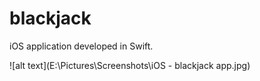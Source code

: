 # blackjack
iOS application developed in Swift.

![alt text](E:\Pictures\Screenshots\iOS - blackjack app.jpg)
